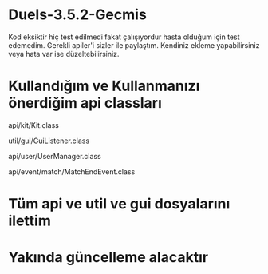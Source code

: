 # Duels-3.5.2-Gecmis

Kod eksiktir hiç test edilmedi fakat çalışıyordur hasta olduğum için test edemedim.
Gerekli apiler'i sizler ile paylaştım.
Kendiniz ekleme yapabilirsiniz veya hata var ise düzeltebilirsiniz.

# Kullandığım ve Kullanmanızı önerdiğim api classları
api/kit/Kit.class




util/gui/GuiListener.class




api/user/UserManager.class




api/event/match/MatchEndEvent.class





# Tüm api ve util ve gui dosyalarını ilettim
# Yakında güncelleme alacaktır
